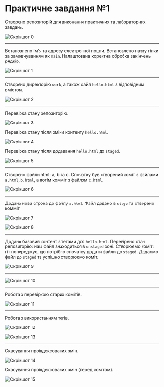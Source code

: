 # Практичне завдання №1

Створено репозиторій для виконання практичних та лабораторних завдань.

![Скріншот 0](./screenshots/s-00.png)

---

Встановлено ім'я та адресу електронної пошти. Встановлено назву гілки за замовчуванням як `main`. Налаштована коректна обробка закінчень рядків.

![Скріншот 1](./screenshots/s-01.png)

---

Cтворено директорію `work`, а також файл `hello.html` з відповідним вмістом.

![Скріншот 2](./screenshots/s-02.png)

---

Перевірка стану репозиторію.

![Скріншот 3](./screenshots/s-03.png)

Перевірка стану після зміни контенту `hello.html`.

![Скріншот 4](./screenshots/s-04.png)

Перевірка стану після додавання `hello.html` до `staged`.

![Скріншот 5](./screenshots/s-05.png)

---

Створено файли html: a, b та c. Спочатку був створений коміт з файлами `a.html`, `b.html`, а потім комміт з файлом `c.html`.

![Скріншот 6](./screenshots/s-06.png)

---

Додана нова строка до файлу `a.html`. Файл додано в `stage` та створено комміт.

![Скріншот 7](./screenshots/s-07.png)

![Скріншот 8](./screenshots/s-08.png)

---

Додано базовий контент з тегами для `hello.html`. Перевірено стан репозиторію: наш файл знаходиться в `unstaged` зоні. Створюємо коміт: гіт попереджує, що потрібно спочатку додати файли до `staged`. Додаємо файл до `staged` та успішно створюємо коміт.

![Скріншот 9](./screenshots/s-09.png)

---

![Скріншот 10](./screenshots/s-10.png)

---

Робота з перевіркою старих комітів.

![Скріншот 11](./screenshots/s-11.png)

---

Робота з використанням тегів.

![Скріншот 12](./screenshots/s-12.png)

![Скріншот 13](./screenshots/s-13.png)

---

Скасування проіндексованих змін.

![Скріншот 14](./screenshots/s-14.png)

Скасування проіндексованих змін (перед комітом).

![Скріншот 15](./screenshots/s-15.png)